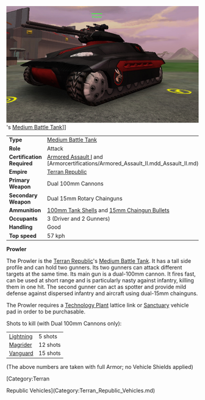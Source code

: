 ![](../images/ProwlerPicture.jpg "fig:ProwlerPicture.jpg")'s [Medium Battle
Tank](../items/Medium_Battle_Tank.md)\]\]

|                            |                                                                                                                            |
| -------------------------- | -------------------------------------------------------------------------------------------------------------------------- |
| **Type**                   | [Medium Battle Tank](../items/Medium_Battle_Tank.md)                                                                       |
| **Role**                   | Attack                                                                                                                     |
| **Certification Required** | [Armored Assault I](../certifications/Armored_Assault_I.md) and [Armorcertifications/Armored_Assault_II.mdd_Assault_II.md) |
| **Empire**                 | [Terran Republic](../etc/Terran_Republic.md)                                                                               |
| **Primary Weapon**         | Dual 100mm Cannons                                                                                                         |
| **Secondary Weapon**       | Dual 15mm Rotary Chainguns                                                                                                 |
| **Ammunition**             | [100mm Tank Shells](<Tank_Shell_(100mm)>) and [15mm Chaingun Bullets](../ammunition/15mm_Chaingun_Bullets.md)              |
| **Occupants**              | 3 (Driver and 2 Gunners)                                                                                                   |
| **Handling**               | Good                                                                                                                       |
| **Top speed**              | 57 kph                                                                                                                     |

**Prowler**

The Prowler is the [Terran Republic](../etc/Terran_Republic.md)'s
[Medium Battle Tank](../items/Medium_Battle_Tank.md). It has a tall side
profile and can hold two gunners. Its two gunners can attack different
targets at the same time. Its main gun is a dual-100mm cannon. It fires
fast, can be used at short range and is particularly nasty against
infantry, killing them in one hit. The second gunner can act as spotter
and provide mild defense against dispersed infantry and aircraft using
dual-15mm chainguns.

The Prowler requires a [Technology Plant](../locations/Technology_Plant.md)
lattice link or [Sanctuary](../locations/Sanctuary.md) vehicle pad in order
to be purchasable.

Shots to kill (with Dual 100mm Cannons only):

|                           |          |
| ------------------------- | -------- |
| [Lightning](Lightning.md) | 5 shots  |
| [Magrider](Magrider.md)   | 12 shots |
| [Vanguard](Vanguard.md)   | 15 shots |

(The above numbers are taken with full Armor; no Vehicle Shields
applied)

<!--[Category:Game Items](Category:Game_Items.md)-->
<!--[Category:Vehicles](Category:Vehicles.md)--> [Category:Terran
Republic Vehicles](Category:Terran_Republic_Vehicles.md)
<!--[Category:Ground Vehicles](Category:Ground_Vehicles.md)-->
